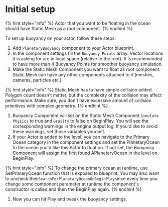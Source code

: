 # Initial setup

{% hint style="info" %}
Actor that you want to be floating in the ocean should have Static Mesh as a root component.
{% endhint %}

To set up buoyancy on your actor, follow these steps:

1. Add `PlanetaryBuoyancy` component to your Actor blueprint.
2. In the component settings fill the `Buoyancy Points` array. Vector locations it is asking for are in local space (relative to the root). It is recommended to have more than 4 Buoyancy Points for smoother buoyancy simulation.
3. Make the Static Mesh Component you want to float as root component. Static Mesh can have any other components attached to it (meshes, cameras, particles etc.)

{% hint style="info" %}
Static Mesh has to have simple collision added. Polygon count doesn't matter, but the complexity of the collision may affect performance. Make sure, you don't have excessive amount of collision primitives with complex geometry.
{% endhint %}

1. Buoyancy Component will set on the Static Mesh Component `Simulate Physics` to true and `Gravity` to false on BeginPlay. You will see the corresponding warnings in the engine output log. If you'd like to avoid these warnings, set those variables yourself.
2. If your Actor is added to the level, you can navigate to the Primary Ocean category in the component settings and set the PlanetaryOcean to the ocean you'd like this Actor to float on. If not set, the Buoyancy Component will assign the first found APlanetaryOcean in the level on BeginPlay.

{% hint style="info" %}
To change the primary ocean at runtime, use SetPrimaryOcean function that is exposed to blueprint. You may also want to uncheck the`bSearchForPlanetaryOceanOnBeginPlay`since every time you change some component parameter at runtime the component's constructor is called and then the BeginPlay again.
{% endhint %}

1. Now you can hit Play and tweak the buoyancy settings.
